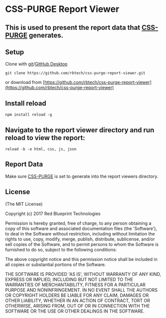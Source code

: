 
CSS-PURGE Report Viewer
=======================

## This is used to present the report data that [CSS-PURGE](http://rbtech.github.io/css-purge) generates.






Setup
-----
Clone with [git](https://git-scm.com)/[GitHub Desktop](https://desktop.github.com)

```
git clone https://github.com/rbtech/css-purge-report-viewer.git
```

or download from [https://github.com/rbtech/css-purge-report-viewer](https://github.com/rbtech/css-purge-report-viewer)


Install reload
-----
```
npm install reload -g
```


Navigate to the report viewer directory and run reload to view the report:
-----
```
reload -b -e html, css, js, json
```


Report Data
-----
Make sure [CSS-PURGE](http://rbtech.github.io/css-purge) is set to generate into the report viewers directory.



License
-----

(The MIT License)

Copyright (c) 2017 Red Blueprint Technologies

Permission is hereby granted, free of charge, to any person obtaining
a copy of this software and associated documentation files (the
'Software'), to deal in the Software without restriction, including
without limitation the rights to use, copy, modify, merge, publish,
distribute, sublicense, and/or sell copies of the Software, and to
permit persons to whom the Software is furnished to do so, subject to
the following conditions:

The above copyright notice and this permission notice shall be
included in all copies or substantial portions of the Software.

THE SOFTWARE IS PROVIDED 'AS IS', WITHOUT WARRANTY OF ANY KIND,
EXPRESS OR IMPLIED, INCLUDING BUT NOT LIMITED TO THE WARRANTIES OF
MERCHANTABILITY, FITNESS FOR A PARTICULAR PURPOSE AND NONINFRINGEMENT.
IN NO EVENT SHALL THE AUTHORS OR COPYRIGHT HOLDERS BE LIABLE FOR ANY
CLAIM, DAMAGES OR OTHER LIABILITY, WHETHER IN AN ACTION OF CONTRACT,
TORT OR OTHERWISE, ARISING FROM, OUT OF OR IN CONNECTION WITH THE
SOFTWARE OR THE USE OR OTHER DEALINGS IN THE SOFTWARE.